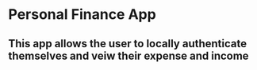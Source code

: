 # Personal Finance App

## This app allows the user to locally authenticate themselves and veiw their expense and income
